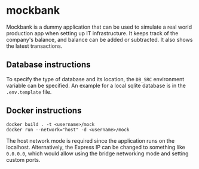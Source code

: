 # mockbank

Mockbank is a dummy application that can be used to simulate a real world production app when setting up IT infrastructure. It keeps track of the company's balance, and balance can be added or subtracted. It also shows the latest transactions.

## Database instructions

To specify the type of database and its location, the `DB_SRC` environment variable can be specified. An example for a local sqlite database is in the `.env.template` file.

## Docker instructions

```
docker build . -t <username>/mock
docker run --network="host" -d <username>/mock
```

The host network mode is required since the application runs on the localhost. Alternatively, the Express IP can be changed to something like `0.0.0.0`, which would allow using the bridge networking mode and setting custom ports.
